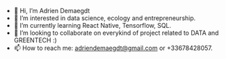 - 👋 Hi, I’m Adrien Demaegdt
- 👀 I’m interested in data science, ecology and entrepreneurship. 
- 🌱 I’m currently learning React Native, Tensorflow, SQL. 
- 💞️ I’m looking to collaborate on everykind of project related to DATA and GREENTECH :) 
- 📫 How to reach me: adriendemaegdt@gmail.com or +33678428057. 

